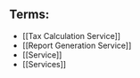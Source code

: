 ## Terms:

- [[Tax Calculation Service]]
- [[Report Generation Service]]
- [[Service]]
- [[Services]]

